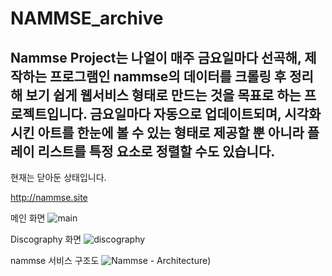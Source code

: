 # NAMMSE_archive

## Nammse Project는 나얼이 매주 금요일마다 선곡해, 제작하는 프로그램인 nammse의 데이터를 크롤링 후 정리해 보기 쉽게 웹서비스 형태로 만드는 것을 목표로 하는 프로젝트입니다. 금요일마다 자동으로 업데이트되며, 시각화 시킨 아트를 한눈에 볼 수 있는 형태로 제공할 뿐 아니라 플레이 리스트를 특정 요소로 정렬할 수도 있습니다.

현재는 닫아둔 상태입니다.

http://nammse.site


메인 화면
![main](https://github.com/YeyesEngineering/NAMMSE_archive/assets/161423812/1edf8e6e-79f2-4ad8-87e0-886161674548)


Discography 화면
![discography](https://github.com/YeyesEngineering/NAMMSE_archive/assets/161423812/ba04358c-21b9-43f0-9b20-5b83bfc2d9e0)

nammse 서비스 구조도
![Nammse - Architecture](https://github.com/YeyesEngineering/NAMMSE_archive/assets/161423812/4be969b3-8d65-48b7-b3f7-17de463f186b))
